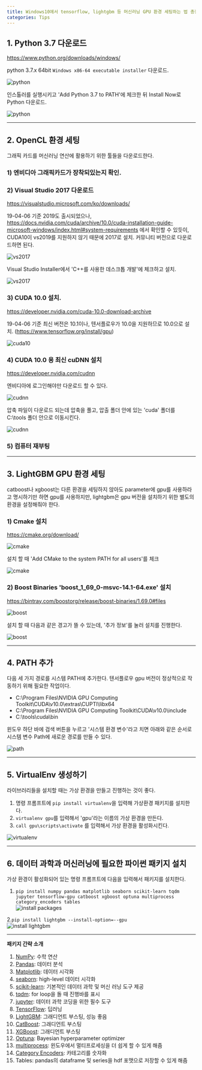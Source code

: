 ```yaml
---
title: Windows10에서 tensorflow, lightgbm 등 머신러닝 GPU 환경 세팅하는 법 총정리
categories: Tips
---
```


## 1. Python 3.7 다운로드

https://www.python.org/downloads/windows/

python 3.7.x 64bit `Windows x86-64 executable installer` 다운로드.

![python](https://lh3.googleusercontent.com/KUTlPGtO9AoZilWURVTfmHPIw_PtAEFpOP7zaxgTyMktl5Lg8_AaqNbDpIMNwtl4Tb63TQl8gbq3oWNgv3cpUa1wz7jed16DlZ0jbdenCjpus1GwI021hDNmhv5vGxuHgtjzkjZELw=w2400)

인스톨러를 실행시키고 'Add Python 3.7 to PATH'에 체크한 뒤 Install Now로 Python 다운로드.

![python](https://lh3.googleusercontent.com/SFyU01mn_Kxle2bOReEzd6rTQsQ5o_IV-uxPO387CaXbRBvXDoiYKHUTvL8rRHUJp6m2Qv0JVfqjloUYaWPlcaDJuGgryw6YQMR02AfXXVOvQdLLmSFLdJUzs5SzzrP6w7aO-LQC1A=w2400)

---

## 2. OpenCL 환경 세팅

그래픽 카드를 머신러닝 연산에 활용하기 위한 툴들을 다운로드한다.


### 1) 엔비디아 그래픽카드가 장착되있는지 확인.


### 2) Visual Studio 2017 다운로드

https://visualstudio.microsoft.com/ko/downloads/

19-04-06 기준 2019도 출시되었으나, https://docs.nvidia.com/cuda/archive/10.0/cuda-installation-guide-microsoft-windows/index.html#system-requirements 에서 확인할 수 있듯이, CUDA10이 vs2019를 지원하지 않기 때문에 2017로 설치. 커뮤니티 버전으로 다운로드하면 된다.

![vs2017](https://lh3.googleusercontent.com/23B5OzQHtGxIkq8boQU0loZ3iNlJ_fUqxT9Jf83QuwOv5dXdEX-6dYDDTs-7mzae4_xCISnwlW1ZHSuW2G1HeOmaGxV28kEaIyyXjJn6qeFxogMqmG9SRg_DcK2TX4o1vITLTfw59Q=w2400)

Visual Studio Installer에서 'C++를 사용한 데스크톱 개발'에 체크하고 설치.

![vs2017](https://lh3.googleusercontent.com/Cvv6cuUyIEZiUD3vWH5jQPIt-Lcv_Q3K5JwqwPj0zATTWhjV1Ns8gWCce3HKJgqY1QAGNMm-om_sM1NgcTuAtFP3pwm_5qzxex9wGD4B-OW3qa7XMEZ0fSewM3v6RP3Gjqmk_s7gVA=w2400)


### 3) CUDA 10.0 설치.

https://developer.nvidia.com/cuda-10.0-download-archive

19-04-06 기준 최신 버전은 10.1이나, 텐서플로우가 10.0을 지원하므로 10.0으로 설치. (https://www.tensorflow.org/install/gpu)

![cuda10](https://lh3.googleusercontent.com/m7gYoAMQOlFkcxyElbx6jUPKhgHL5ohmDeSKRWYto2kCWYRPkjG7PLUEEy_lq6v6RuykwML13GGngGTSdey3blSJt1UXbsqZqUmd2GuTjkQwdnHK8zsPZe-eSWz3-4YozFWB2enVhA=w2400)


### 4) CUDA 10.0 용 최신 cuDNN 설치

https://developer.nvidia.com/cudnn

엔비디아에 로그인해야만 다운로드 할 수 있다.

![cudnn](https://lh3.googleusercontent.com/guwcyNB9ikkh42CvPNx8mMBKIPAVBk95et4Lpv1JJEoEy9gaYQ4UoHtesRxGowmL2WSQxc444yobx8a8Y4On15AkWqIU79YsNQxvNUfbd0_7HwY3dIO3LhQngKos0kAcWAlFp1LZEw=w2400)

압축 파일이 다운로드 되는데 압축을 풀고, 압출 폴더 안에 있는 'cuda' 폴더를 C:\tools 폴더 안으로 이동시킨다.

![cudnn](https://lh3.googleusercontent.com/AKJw4ND4oBNB_5RJn3e2LKdHJaGuzq2rW4eYLgifrSsLcosArbX9dnt5o6hRAlO9mVrkBYQH5RFEqwjf3HELsAhDN41KZ9SRARTRtOMvErN27ZlcOTxgXVUMuR0ZrzLuPb4-7MxQUg=w2400)


### 5) 컴퓨터 재부팅

---

## 3. LightGBM GPU 환경 세팅

catboost나 xgboost는 다른 환경을 세팅하지 않아도 parameter에 gpu를 사용하라고 명시하기만 하면 gpu를 사용하지만, lightgbm은 gpu 버전을 설치하기 위한 별도의 환경을 설정해줘야 한다.


### 1) Cmake 설치

https://cmake.org/download/

![cmake](https://lh3.googleusercontent.com/oW08lMO30qUQraT7h4YPi4O_6IpMqO4j-WlD03B0wuvQSmgpuFCyzchRT4MNhYM0mzJMH6tg1LecOlhnqiFKPxwhSeFAhY4NAkIWntEaLGviyXu6C_ElgRwUNhpG8ZPEn_-9IgwBEg=w2400)

설치 할 때 'Add CMake to the system PATH for all users'를 체크

![cmake](https://lh3.googleusercontent.com/sVLW2s2x2B1yXA4eW8qrhhXxMfPBufiPyBvtrW1b2vn7VgYzeeIDsuWUJS2A-LjmqbuFncnOlEBNV9QCojqVcA7cA1nK9Ig8hs0vIZsiZDvyUZVzkVkjg5pSyFGbsCv3YTqwibm6FQ=w2400)


### 2) Boost Binaries 'boost_1_69_0-msvc-14.1-64.exe' 설치

https://bintray.com/boostorg/release/boost-binaries/1.69.0#files

![boost](https://lh3.googleusercontent.com/0f8IBKDz3z1C2dZXH945EHoNG5hdtZa7N4YQzFCLQWm-ikJuNPbB026bbfkazF9a1yzEyH5uOWubO-7zdSaiSAWWcDcH-LhlKD75UkIrJLp0K9Xm6tnRLXf-rqV8HCu-dvWNSl37sQ=w2400)

설치 할 때 다음과 같은 경고가 뜰 수 있는데, '추가 정보'를 눌러 설치를 진행한다.

![boost](https://lh3.googleusercontent.com/CtbWcOnVk-ZbkU8l4qLbsmrPErqDAz6Julj59IRQfPUcCUrEsWRiYRCIlWWJ2GQ5SmLBolHnD1fmbgBZqE0ZyOF1wqO4LPN67SunOGsQPsP7YsI3R6FWPA_joRWDoUhoV9MEpXgUsA=w2400)

---

## 4. PATH 추가

다음 세 가지 경로를 시스템 PATH에 추가한다. 텐서플로우 gpu 버전이 정상적으로 작동하기 위해 필요한 작업이다.

* C:\Program Files\NVIDIA GPU Computing Toolkit\CUDA\v10.0\extras\CUPTI\libx64
* C:\Program Files\NVIDIA GPU Computing Toolkit\CUDA\v10.0\include
* C:\tools\cuda\bin

윈도우 하단 바에 검색 버튼을 누르고 '시스템 환경 변수'라고 치면 아래와 같은 순서로 시스템 변수 Path에 새로운 경로를 만들 수 있다.

![path](https://lh3.googleusercontent.com/A2WSaY5uxSuTlNBwqZzo0ctp8Zgfe9-urKIAfzIPO-HTUsZ4lkcErmDe1G6vr7yBiVn43Ny0QmnZMb8KGGfjHFSEz5gztPZDu-69X6bJRlqWVAWCgCYFwnasziANkHjLdI8X0njinw=w2400)

---

## 5. VirtualEnv 생성하기

라이브러리들을 설치할 때는 가상 환경을 만들고 진행하는 것이 좋다.

1. 명령 프롬프트에 `pip install virtualenv`을 입력해 가상환경 패키지를 설치한다.
2. `virtualenv gpu`를 입력해서 'gpu'라는 이름의 가상 환경을 만든다.
3. `call gpu\scripts\activate` 를 입력해서 가상 환경을 활성화시킨다.

![virtualenv](https://lh3.googleusercontent.com/9DtqgzR9x3gzV_95xRvy4ZikqkcYOWBYKE6ajX4Kr4FLDP9n2YHT74D87zGt6hgyobxWg7rhbCf5Qt6uGKCDgoUzpNPiIFyaDG8sdvWN7tlKJOvTLV-O33lekf67w_UNZ0yyCqrivg=w2400)

---

## 6. 데이터 과학과 머신러닝에 필요한 파이썬 패키지 설치

가상 환경이 활성화되어 있는 명령 프롬프트에 다음을 입력해서 패키지를 설치한다.

1. `pip install numpy pandas matplotlib seaborn scikit-learn tqdm jupyter tensorflow-gpu catboost xgboost optuna multiprocess category_encoders tables` <br>
![install packages](https://lh3.googleusercontent.com/P0fifwPjOVXSR_slpWh93XwV1GHV6CAicCa6yp_BO9hYnSZYv4iKeKykQLFNhNBrtRk3a8yOPIFt56l9wz3AqmWaKhjUK5n26UYSiQJG6UsvT15ErxllmzHGdBX1JEzDBpuI5DlFUQ=w2400)

2.`pip install lightgbm --install-option=--gpu` <br>
![install lightgbm](https://lh3.googleusercontent.com/bDPVCCh8nIrOKsjMJM9YYZRSdWqzlCW_dOEvGknaLkaUQRA8XSJ_W59uWxhA4AY8oUwggfmMYTy9YKbDjaHtLdh9ulmQsMG-uE6TYVkuAYwpXLe-UgOdwNqsj2aflZa_gzai1liQTg=w2400)

---

**패키지 간략 소개**
1. [NumPy](http://www.numpy.org/): 수학 연산
2. [Pandas](https://pandas.pydata.org/): 데이터 분석
3. [Matplotlib](https://matplotlib.org/): 데이터 시각화
4. [seaborn](https://seaborn.pydata.org/): high-level 데이터 시각화
5. [scikit-learn](https://scikit-learn.org/): 기본적인 데이터 과학 및 머신 러닝 도구 제공
6. [tqdm](https://github.com/tqdm/tqdm): for loop을 돌 때 진행바를 표시
7. [jupyter](https://jupyter.org/): 데이터 과학 코딩을 위한 필수 도구
8. [TensorFlow](https://www.tensorflow.org/): 딥러닝
9. [LightGBM](https://lightgbm.readthedocs.io/en/latest/): 그래디언트 부스팅, 성능 좋음
10. [CatBoost](https://tech.yandex.com/catboost/): 그래디언트 부스팅
11. [XGBoost](https://xgboost.readthedocs.io/en/latest/index.html): 그래디언트 부스팅
12. [Optuna](https://optuna.org/): Bayesian hyperparameter optimizer
13. [multiprocess](https://github.com/uqfoundation/multiprocess): 윈도우에서 멀티프로세싱을 더 쉽게 할 수 있게 해줌
14. [Category Encoders](http://contrib.scikit-learn.org/categorical-encoding): 카테고리를 숫자화
15. Tables: pandas의 dataframe 및 series을 hdf 포맷으로 저장할 수 있게 해줌
